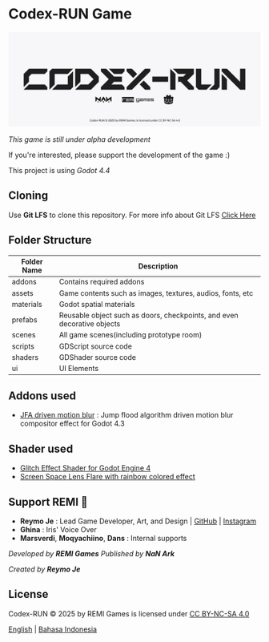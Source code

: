 # Codex-RUN Game

![thumbnail_img]

*This game is still under alpha development*

If you're interested, please support the development of the game :)

This project is using *Godot 4.4*

## Cloning

Use **Git LFS** to clone this repository. For more info about Git LFS [Click Here][lfs_link]

## Folder Structure

| **Folder Name** | **Description** |
| ---- | ---- |
| addons | Contains required addons |
| assets | Game contents such as images, textures, audios, fonts, etc |
| materials | Godot spatial materials |
| prefabs | Reusable object such as doors, checkpoints, and even decorative objects |
| scenes | All game scenes(including prototype room) |
| scripts | GDScript source code |
| shaders | GDShader source code |
| ui | UI Elements |

## Addons used

* [JFA driven motion blur][motion_blur_link] : Jump flood algorithm driven motion blur compositor effect for Godot 4.3

## Shader used
* [Glitch Effect Shader for Godot Engine 4][glitch_link]
* [Screen Space Lens Flare with rainbow colored effect][lens_flare_link]

## Support REMI 💟 
* **Reymo Je** : Lead Game Developer, Art, and Design | [GitHub][reymo_github_link] | [Instagram][reymo_ig_link]
* **Ghina** : Iris' Voice Over
* **Marsverdi**, **Moqyachiino**, **Dans** : Internal supports

*Developed by **REMI Games***
*Published by **NaN Ark***

*Created by **Reymo Je***

## License

Codex-RUN © 2025 by REMI Games is licensed under [CC BY-NC-SA 4.0][license]

[English][cc_deed_en] | [Bahasa Indonesia][cc_deed_id]

[license]: LICENSE
[thumbnail_img]: thumbnail.webp
[level_design_doc]: LEVEL_DESIGN_DOC.md
[mechanic_doc]: MECHANICS.md
[reymo_ig_link]: https://www.instagram.com/reymo_je_xefron/
[reymo_github_link]: https://github.com/Rubicsoft
[lfs_link]: https://git-lfs.com/
[motion_blur_link]: https://github.com/sphynx-owner/JFA_driven_motion_blur_addon
[glitch_link]: https://godotshaders.com/shader/glitch-effect-shader-for-godot-engine-4/
[lens_flare_link]: https://godotshaders.com/shader/screen-space-lens-flare-with-rainbow-colored-effect/
[cc_deed_en]: https://creativecommons.org/licenses/by-nc-sa/4.0/deed.en
[cc_deed_id]: https://creativecommons.org/licenses/by-nc-sa/4.0/deed.id